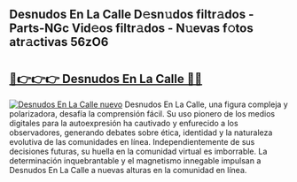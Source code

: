 ## Desnudos En La Calle D𝚎sn𝚞dos filtr𝚊dos - Parts-NGc Vid𝚎os filtr𝚊dos - N𝚞evas f𝚘tos atr𝚊ctivas 56zO6

# <h2><a href="http://mbbpde.tromn.icu/?c=Desnudos+En+La+Calle">🔗👉👉👉 Desnudos En La Calle 🔗🔗</a></h2>

[![Desnudos En La Calle nuevo](https://i.imgur.com/pEAQMta.gif)](http://mbbpde.tromn.icu/?c=Desnudos+En+La+Calle)
Desnudos En La Calle, una figura compleja y polarizadora, desafía la comprensión fácil. Su uso pionero de los medios digitales para la autoexpresión ha cautivado y enfurecido a los observadores, generando debates sobre ética, identidad y la naturaleza evolutiva de las comunidades en línea. Independientemente de sus decisiones futuras, su huella en la comunidad virtual es imborrable. La determinación inquebrantable y el magnetismo innegable impulsan a Desnudos En La Calle a nuevas alturas en la comunidad en línea.
